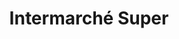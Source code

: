 ---
title: "Intermarché Super"
url: /champeix/intermarche-super-route-de-montaigut/
shop: supermarché
---